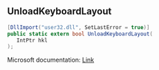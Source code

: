 ## UnloadKeyboardLayout

```csharp
[DllImport("user32.dll", SetLastError = true)]
public static extern bool UnloadKeyboardLayout(
   IntPtr hkl
);
```

Microsoft documentation: [Link](https://docs.microsoft.com/en-us/windows/win32/api/winuser/nf-winuser-unloadkeyboardlayout)
